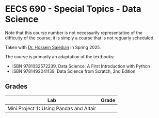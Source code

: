 # EECS 690 - Special Topics - Data Science

Note that this course number is not necessarily representative of the difficulty of the course, it is simply a course
that is not reguarly scheduled.

Taken with [Dr. Hossein Saiedian](https://people.eecs.ku.edu/~saiedian/) in Spring 2025.

The course is primarily an adaptation of the textbooks:
- ISBN 9781032572239, Data Science: A First Introduction with Python
- ISBN 9781492041139, Data Science from Scratch, 2nd Edition

## Grades

| Lab     | Grade |
| ------- | ----- |
| Mini Project 1: Using Pandas and Altair | 